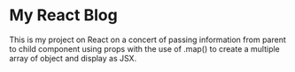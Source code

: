 # My React Blog

This is my project on React on a concert of passing information
from parent to child component using props with the use of .map()
to create a multiple array of object and display as JSX.
